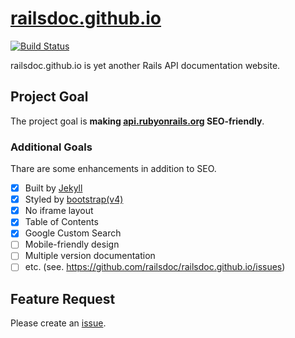 # [railsdoc.github.io](https://railsdoc.github.io/) 

[![Build Status](https://travis-ci.com/railsdoc/railsdoc.github.io.svg?branch=page-source)](https://travis-ci.com/railsdoc/railsdoc.github.io)

railsdoc.github.io is yet another Rails API documentation website.

## Project Goal

The project goal is **making [api.rubyonrails.org](https://api.rubyonrails.org/) SEO-friendly**.

### Additional Goals

Thare are some enhancements in addition to SEO.

- [x] Built by [Jekyll](https://github.com/jekyll/jekyll)
- [x] Styled by [bootstrap(v4)](https://github.com/twbs/bootstrap)
- [x] No iframe layout
- [x] Table of Contents
- [x] Google Custom Search
- [ ] Mobile-friendly design
- [ ] Multiple version documentation
- [ ] etc. (see. https://github.com/railsdoc/railsdoc.github.io/issues)

## Feature Request  

Please create an [issue](https://github.com/railsdoc/railsdoc.github.io/issues).
